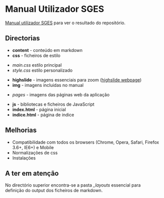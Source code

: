 # Manual Utilizador SGES

[Manual utilizador SGES](https://spms-ai.github.io/FAIT_REPO/FAIT_Manual_Utilizador) para ver o resultado do repositório.

## Directorias

* **content** - conteúdo em markdown
* **css** - ficheiros de estilo
 - *main.css* estilo principal
 - *style.css* estilo personalizado
* **highslide** - imagens essenciais para zoom ([highslide webpage](http://highslide.com/))
* **img** - imagens incluidas no manual 
 - *pages* - imagens das páginas web da aplicação
* **js** - bibliotecas e ficheiros de JavaScript
* **index.html** - página inicial
* **indice.html** - página de indice

## Melhorias

* Compatibilidade com todos os browsers (Chrome, Opera, Safari, Firefox 3.6+, IE6+) e Mobile
* Normalizações de css
* Instalações

## A ter em atenção
No directório superior encontra-se a pasta *_layouts* essencial para definição do output dos ficheiros de markdown.


